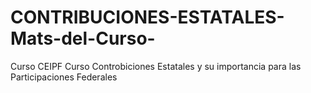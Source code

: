 # CONTRIBUCIONES-ESTATALES-Mats-del-Curso-
Curso CEIPF
Curso Controbiciones Estatales y su importancia para las Participaciones Federales
